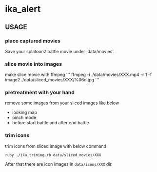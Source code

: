 # ika_alert

## USAGE 

### place captured movies 

Save your splatoon2 battle movie under 'data/movies'.

### slice movie into images
make slice movie with ffmpeg
'''
ffmpeg -i ./data/movies/XXX.mp4  -r 1 -f image2 ./data/sliced_movies/XXX/%06d.jpg
'''

### pretreatment with your hand
remove some images from your sliced images like below
 
 - looking map
 - pinch mode
 - before start battle and after end battle

### trim icons

trim icons from sliced image with below command

```
ruby ./ika_triming.rb data/sliced_movies/XXX
```

After that there are icon images in `data/icons/XXX` dir.

